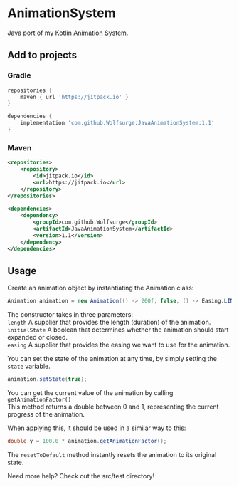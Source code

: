 # AnimationSystem
Java port of my Kotlin <a href = "https://github.com/Wolfsurge/AnimationSystem">Animation System</a>.

## Add to projects
### Gradle

```gradle
repositories {
    maven { url 'https://jitpack.io' }
}

dependencies {
    implementation 'com.github.Wolfsurge:JavaAnimationSystem:1.1'
}
```

### Maven
```xml
<repositories>
    <repository>
        <id>jitpack.io</id>
        <url>https://jitpack.io</url>
    </repository>
</repositories>
  
<dependencies>
    <dependency>
        <groupId>com.github.Wolfsurge</groupId>
        <artifactId>JavaAnimationSystem</artifactId>
        <version>1.1</version>
    </dependency>
</dependencies>
```

## Usage
Create an animation object by instantiating the Animation class:

```java
Animation animation = new Animation(() -> 200f, false, () -> Easing.LINEAR);
```

The constructor takes in three parameters:<br>
`length` A supplier that provides the length (duration) of the animation.<br>
`initialState` A boolean that determines whether the animation should start expanded or closed.<br>
`easing` A supplier that provides the easing we want to use for the animation.

You can set the state of the animation at any time, by simply setting the `state` variable.<br>
```java
animation.setState(true);
```

You can get the current value of the animation by calling `getAnimationFactor()`<br>
This method returns a double between 0 and 1, representing the current progress of the animation.

When applying this, it should be used in a similar way to this:
```java
double y = 100.0 * animation.getAnimationFactor();
```

The `resetToDefault` method instantly resets the animation to its original state.

Need more help? Check out the src/test directory!
